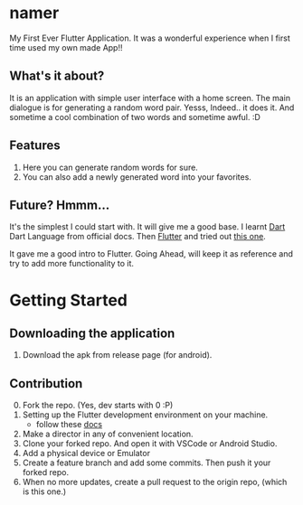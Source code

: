 # namer

My First Ever Flutter Application. It was a wonderful experience when I first time used my own made App!!

## What's it about?

It is an application with simple user interface with a home screen. The main dialogue is for generating a random word pair. Yesss, Indeed.. it does it. And sometime a cool combination of two words and sometime awful. :D

## Features

1. Here you can generate random words for sure.
2. You can also add a newly generated word into your favorites.

## Future? Hmmm...

It's the simplest I could start with. It will give me a good base. I learnt [Dart](https://dart.dev/guides) Dart Language from official docs. Then [Flutter](https://docs.flutter.dev) and tried out [this one](https://docs.flutter.dev/get-started/codelab).

It gave me a good intro to Flutter. Going Ahead, will keep it as reference and try to add more functionality to it.

# Getting Started

## Downloading the application

1.  Download the apk from release page (for android).

## Contribution

0. Fork the repo. (Yes, dev starts with 0 :P)
1. Setting up the Flutter development environment on your machine.
   - follow these [docs](https://docs.flutter.dev/get-started/install/macos/mobile-android?tab=vscode)
2. Make a director in any of convenient location.
3. Clone your forked repo. And open it with VSCode or Android Studio.
4. Add a physical device or Emulator
5. Create a feature branch and add some commits. Then push it your forked repo.
6. When no more updates, create a pull request to the origin repo, (which is this one.)
